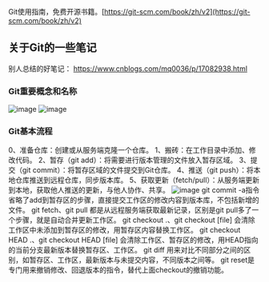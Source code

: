 Git使用指南，免费开源书籍。[https://git-scm.com/book/zh/v2](https://git-scm.com/book/zh/v2)
## 关于Git的一些笔记
别人总结的好笔记：
https://www.cnblogs.com/mq0036/p/17082938.html
### Git重要概念和名称
![image](https://github.com/user-attachments/assets/3e82fadb-cca4-47b5-9095-e25197324246)
![image](https://github.com/user-attachments/assets/6818868b-d274-424a-ad53-147f04726520)
### Git基本流程
0、准备仓库：创建或从服务端克隆一个仓库。
1、搬砖：在工作目录中添加、修改代码。
2、暂存（git add）：将需要进行版本管理的文件放入暂存区域。
3、提交（git commit）：将暂存区域的文件提交到Git仓库。
4、推送（git push）：将本地仓库推送到远程仓库，同步版本库。
5、获取更新（fetch/pull）：从服务端更新到本地，获取他人推送的更新，与他人协作、共享。
![image](https://github.com/user-attachments/assets/d46b074e-fb95-4e3d-8961-ceca363b5fb5)
git commit -a指令省略了add到暂存区的步骤，直接提交工作区的修改内容到版本库，不包括新增的文件。
git fetch、git pull 都是从远程服务端获取最新记录，区别是git pull多了一个步骤，就是自动合并更新工作区。
git checkout .、git checkout [file] 会清除工作区中未添加到暂存区的修改，用暂存区内容替换工作区。
git checkout HEAD .、git checkout HEAD [file] 会清除工作区、暂存区的修改，用HEAD指向的当前分支最新版本替换暂存区、工作区。
git diff 用来对比不同部分之间的区别，如暂存区、工作区，最新版本与未提交内容，不同版本之间等。
git reset是专门用来撤销修改、回退版本的指令，替代上面checkout的撤销功能。


